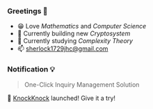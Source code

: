 ### Greetings 👋
- 😁 Love *Mathematics* and *Computer Science*
- 🔭 Currently building new *Cryptosystem*
- 🌱 Currently studying *Complexity Theory*
- 📫 sherlock1729jhc@gmail.com

### Notification 💡
> One-Click Inquiry Management Solution

🚀 [KnockKnock](https://knockknock.support) launched! Give it a try!
